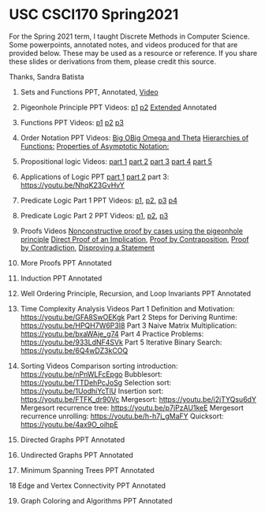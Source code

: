 # USC CSCI170 Spring2021

For the Spring 2021 term, I taught Discrete Methods in Computer Science. Some powerpoints, annotated notes, and videos produced for that are provided below. These may be used as a resource or reference. If you share these slides or derivations from them, please credit this source.

Thanks, Sandra Batista

1. Sets and Functions PPT, Annotated, [Video](https://youtu.be/0edKTYqt0ck)
2. Pigeonhole Principle PPT Videos: [p1](https://youtu.be/qPAN-CDGM64) [p2](https://youtu.be/lRvYpKoeUvQ)
[Extended](https://youtu.be/Mkp0d8Xve6k) Annotated
3. Functions PPT Videos: [p1](https://youtu.be/KtZMVIlReC) [p2](https://youtu.be/JKslzT8KRGA) [p3](https://youtu.be/pllCIjewRko)
4. Order Notation PPT Videos: [Big O](https://youtu.be/ULZuyv_NO2g)[Big Omega and Theta](https://youtu.be/l-X2EMvTLDY)
[Hierarchies of Functions:](https://youtu.be/691PNdtZ-fE)
[Properties of Asymptotic Notation:](https://youtu.be/dk6MZ_wa_pY)

5. Propositional logic Videos: [part 1](https://www.dropbox.com/s/odxadq6u6tspeu8/Propositional_logic_1.MP4?dl=0)
[part 2](https://www.dropbox.com/s/8wtktz7xtbafc6i/Propositional_logic_2.MP4?dl=0)
[part 3](https://www.dropbox.com/s/24jnru1yq6dc6rb/Propositional_logic_3.mp4?dl=0)
[part 4](https://www.dropbox.com/s/b5chwrbixz317pa/Propositional_logic_4.MP4?dl=0)
[part 5](https://www.dropbox.com/s/szs12is3vgkrj0i/Propositional_logic_5.MP4?dl=0)

6. Applications of Logic PPT  [part 1](https://youtu.be/d4xi5ZPDmTc)
[part 2](https://youtu.be/coBn48Jfrek)
part 3: https://youtu.be/NhqK23GvHvY

7. Predicate Logic Part 1 PPT
Videos: 
[p1](https://youtu.be/oIrzScPE_20), 
[p2](https://youtu.be/nHDrd-S4HU4),
[p3](https://youtu.be/RxZl5Ve-6is)
[p4](https://youtu.be/3KwEelaeHoo)

8. Predicate Logic Part 2 PPT
Videos: [p1](https://youtu.be/6o19Oo9CX30),
[p2](https://youtu.be/ou1Jj8t2R0Q),
[p3](https://youtu.be/xWohjOGvrZw)


9. Proofs Videos
[Nonconstructive proof by cases using the pigeonhole principle](https://youtu.be/wPcnDPcI6kE)
[Direct Proof of an Implication](https://youtu.be/AIz4I0jMhQA),
[Proof by Contraposition](https://youtu.be/4Dxsyu0YaLs),
[Proof by Contradiction](https://youtu.be/Qy08PAQvFn8),
[Disproving a Statement](https://youtu.be/nfhEER17C1M)

10. More Proofs PPT Annotated

11. Induction PPT Annotated

12. Well Ordering Principle, Recursion, and Loop Invariants PPT Annotated

13. Time Complexity Analysis Videos
Part 1 Definition and Motivation: https://youtu.be/GFA8SwOEKgk
Part 2 Steps for Deriving Runtime: https://youtu.be/HPQH7W6P3I8
Part 3 Naive Matrix Multiplication: https://youtu.be/bxaWAje_g74
Part 4 Practice Problems: https://youtu.be/933LdNF4SVk
Part 5 Iterative Binary Search: https://youtu.be/6Q4wDZ3kCOQ


14. Sorting Videos
Comparison sorting introduction: https://youtu.be/nPnWLFcEpgo
Bubblesort: https://youtu.be/TTDehPcJoSg
Selection sort: https://youtu.be/1UodhiYcTlU
Insertion sort: https://youtu.be/FTFK_dr90Vc
Mergesort: https://youtu.be/i2jTYQsu6dY
Mergesort recurrence tree: https://youtu.be/p7jPzAU1keE
Mergesort recurrence unrolling: https://youtu.be/h-h7j_gMaFY
Quicksort: https://youtu.be/4ax9O_oihpE

15. Directed Graphs PPT Annotated

16. Undirected Graphs PPT Annotated

17. Minimum Spanning Trees PPT Annotated

18 Edge and Vertex Connectivity PPT Annotated

19. Graph Coloring and Algorithms PPT Annotated
